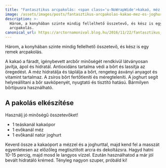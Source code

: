 ```yaml
---
title: "Fantasztikus arcpakolás: <span class='u-NoWrapWide'>kakaó, méz és joghurt</span>"
image: /assets/images/posts/fantasztikus-arcpakolas-kakao-mez-es-joghurt-social.jpg
description: >-
  Három, a konyhában szinte mindig fellelhető összetevő, és kész is egy remek
  arcpakolás.
canonical_url: https://arctornamonival.blog.hu/2016/11/22/fantasztikus_arcpakolas_kakao_mez_es_jog
---
```


Három, a konyhában szinte mindig fellelhető összetevő, és kész is egy remek
arcpakolás.

A kakaó a fáradt, igénybevett arcbőr minőségét rendkívül látványosan javítja,
ápol és hidratál. Antioxidáns tartalma védi a bőrt és lassítja az öregedést. A
méz hidratálja és táplálja a bőrt, rengeteg ásványi anyagot és vitamint
tartalmaz. A zsíros bőrt fertőtleníti és méregteleníti. A joghurt segít
helyreállítani a bőr savköpenyét, nyugtató és tisztító hatású. Bármilyen
bőrtípusra használható.

## A pakolás elkészítése

Használj jó minőségű összetevőket!

*   1 teáskanál kakaópor
*   1 evőkanál méz
*   1 evőkanál natúr joghurt

Keverd össze a kakaóport a mézzel és a joghurttal, majd kend fel a masszát
egyenletesen az előzőleg megtisztított arcra és dekoltázsra. Hagyd hatni 10-15
percig, majd mosd le langyos vízzel. Ezután használhatod a már jól bevált
hidratáló krémed. Tényleg nagyon szuper, próbáld ki!
